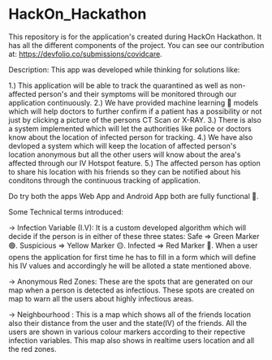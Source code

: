 # HackOn_Hackathon
 This repository is for the application's created during HackOn Hackathon. It has all the different components of the project. You can see our contribution at: https://devfolio.co/submissions/covidcare.

Description: This app was developed while thinking for solutions like:

1.) This application will be able to track the quarantined as well as non-affected person's and their symptoms will be monitored through our application continuously. 
2.) We have provided machine learning 🤖 models which will help doctors to further confirm if a patient has a possibility or not just by clicking a picture of the persons CT Scan or X-RAY. 
3.) There is also a system implemented which will let the authorities like police or doctors know about the location of infected person for tracking. 
4.) We have also devloped a system which will keep the location of affected person's location anonymous but all the other users will know about the area's affected through our IV Hotspot feature. 
5.) The affected person has option to share his location with his friends so they can be notified about his conditons through the continuous tracking of application.

Do try both the apps Web App and Android App both are fully functional 🤩.

Some Technical terms introduced:

-> Infection Variable (I.V): It is a custom developed algorithm which will decide if the person is in either of these three states:
Safe => Green Marker 🟢. 
Suspicious => Yellow Marker 🟡. 
Infected => Red Marker 🔴. 
When a user opens the application for first time he has to fill in a form which will define his IV values and accordingly he will be alloted a state mentioned above.

-> Anonymous Red Zones: These are the spots that are generated on our map when a person is detected as infectious. These spots are created on map to warn all the users about highly infectious areas.

-> Neighbourhood : This is a map which shows all of the friends location also their distance from the user and the state(IV) of the friends. All the users are shown in various colour markers according to their repective infection variables. This map also shows in realtime users location and all the red zones.